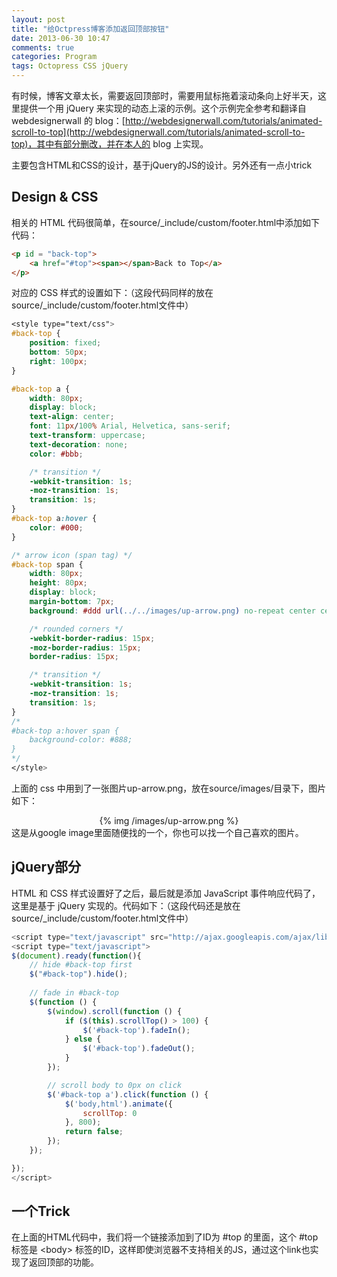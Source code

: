 ```yaml
---
layout: post
title: "给Octpress博客添加返回顶部按钮"
date: 2013-06-30 10:47
comments: true
categories: Program
tags: Octopress CSS jQuery
---
```

有时候，博客文章太长，需要返回顶部时，需要用鼠标拖着滚动条向上好半天，这里提供一个用 jQuery 来实现的动态上滚的示例。这个示例完全参考和翻译自 webdesignerwall 的 blog：[http://webdesignerwall.com/tutorials/animated-scroll-to-top](http://webdesignerwall.com/tutorials/animated-scroll-to-top)，其中有部分删改，并在本人的 blog 上实现。

主要包含HTML和CSS的设计，基于jQuery的JS的设计。另外还有一点小trick

## Design & CSS
相关的 HTML 代码很简单，在source/_include/custom/footer.html中添加如下代码：

``` html
<p id = "back-top">
	<a href="#top"><span></span>Back to Top</a>
</p>
```

<!--more-->

对应的 CSS 样式的设置如下：（这段代码同样的放在source/_include/custom/footer.html文件中）

``` css
<style type="text/css">
#back-top {
	position: fixed;
	bottom: 50px;
	right: 100px;
}

#back-top a {
	width: 80px;
	display: block;
	text-align: center;
	font: 11px/100% Arial, Helvetica, sans-serif;
	text-transform: uppercase;
	text-decoration: none;
	color: #bbb;

	/* transition */
	-webkit-transition: 1s;
	-moz-transition: 1s;
	transition: 1s;
}
#back-top a:hover {
	color: #000;
}

/* arrow icon (span tag) */
#back-top span {
	width: 80px;
	height: 80px;
	display: block;
	margin-bottom: 7px;
	background: #ddd url(../../images/up-arrow.png) no-repeat center center;

	/* rounded corners */
	-webkit-border-radius: 15px;
	-moz-border-radius: 15px;
	border-radius: 15px;

	/* transition */
	-webkit-transition: 1s;
	-moz-transition: 1s;
	transition: 1s;
}
/*
#back-top a:hover span {
	background-color: #888;
}
*/
</style>
```

上面的 css 中用到了一张图片up-arrow.png，放在source/images/目录下，图片如下：
<center>{% img /images/up-arrow.png %}</center>
这是从google image里面随便找的一个，你也可以找一个自己喜欢的图片。

## jQuery部分
HTML 和 CSS 样式设置好了之后，最后就是添加 JavaScript 事件响应代码了，这里是基于 jQuery 实现的。代码如下：（这段代码还是放在source/_include/custom/footer.html文件中）

``` js
<script type="text/javascript" src="http://ajax.googleapis.com/ajax/libs/jquery/1.4.3/jquery.min.js"></script>
<script type="text/javascript">
$(document).ready(function(){
	// hide #back-top first
	$("#back-top").hide();
	
	// fade in #back-top
	$(function () {
		$(window).scroll(function () {
			if ($(this).scrollTop() > 100) {
				$('#back-top').fadeIn();
			} else {
				$('#back-top').fadeOut();
			}
		});

		// scroll body to 0px on click
		$('#back-top a').click(function () {
			$('body,html').animate({
				scrollTop: 0
			}, 800);
			return false;
		});
	});

});
</script>
```

## 一个Trick
在上面的HTML代码中，我们将一个链接添加到了ID为 \#top 的里面，这个 \#top 标签是 &lt;body&gt; 标签的ID，这样即使浏览器不支持相关的JS，通过这个link也实现了返回顶部的功能。
